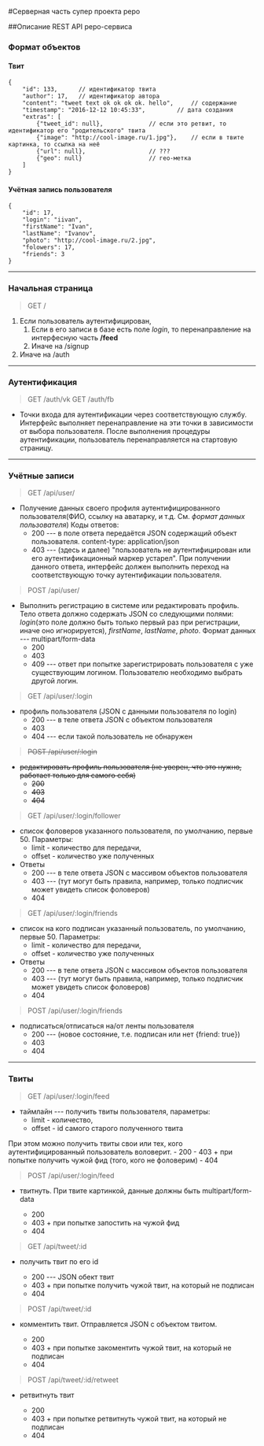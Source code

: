 #Серверная часть супер проекта pepo


##Описание REST API pepo-сервиса


### Формат объектов

#### Твит
	{
	    "id": 133, 		// идентификатор твита
	    "author": 17,	// идентификатор автора
	    "content": "tweet text ok ok ok ok. hello",		// содержание
	    "timestamp": "2016-12-12 10:45:33",			// дата создания
	    "extras": [
	        {"tweet_id": null},				// если это ретвит, то идентификатор его "родительского" твита
	        {"image": "http://cool-image.ru/1.jpg"},	// если в твите картинка, то ссылка на неё
	        {"url": null},					// ???
	        {"geo": null}					// гео-метка
	    ]
	}

#### Учётная запись пользователя

	{
		"id": 17,
		"login": "iivan",
		"firstName": "Ivan",
		"lastName": "Ivanov",
		"photo": "http://cool-image.ru/2.jpg",
		"folowers": 17,
		"friends": 3
	}

----------

### Начальная страница

>GET  /

1. Если пользователь аутентифицирован, 
	1. Если в его записи в базе есть поле *login*, то перенаправление на интерфесную часть **/feed**
	1. Иначе на /signup
1. Иначе на /auth

----------

### Аутентификация

>GET  /auth/vk
>GET  /auth/fb

* Точки входа для аутентификации через соответствующую службу. Интерфейс выполняет перенаправление на эти точки в зависимости от выбора пользователя. После выполнения процедуры аутентификации, пользователь перенаправляется на стартовую страницу.

----------

### Учётные записи

>GET  /api/user/

* Получение данных своего профиля аутентифицированного пользователя(ФИО, ссылку на аватарку, и т.д. См. *формат данных пользователя*)
	Коды ответов:
	* 200 --- в поле ответа передаётся JSON содержащий объект пользователя. content-type: application/json
	* 403 --- (здесь и далее) "пользователь не аутентифицирован или его аутентификационный маркер устарел". При получении данного ответа, интерфейс должен выполнить переход на соответствующую точку аутентификации пользователя.

	
>POST /api/user/

* Выполнить регистрацию в системе или редактировать профиль. Тело ответа должно содержать JSON со следующими полями: *login*(это поле должно быть только первый раз при регистрации, иначе оно игнорируется), *firstName*, *lastName*, *photo*. Формат данных --- multipart/form-data
	* 200
	* 403
	* 409 --- ответ при попытке зарегистрировать пользователя с уже существующим логином. Пользователю необходимо выбрать другой логин.


>GET  /api/user/:login 	

- профиль пользователя (JSON с данными пользователя по login)
	- 200 --- в теле ответа JSON с объектом пользователя
	- 403
	- 404 --- если такой пользователь не обнаружен

>~~POST /api/user/:login~~

- ~~редактировать профиль пользователя (не уверен, что это нужно, работает только для самого себя)~~
	- ~~200~~
	- ~~403~~
	- ~~404~~


>GET  /api/user/:login/follower

- список фоловеров указанного пользователя, по умолчанию, первые 50. Параметры:
	- limit - количество для передачи, 
	- offset - количество уже полученных
- Ответы
	- 200 --- в теле ответа JSON с массивом объектов пользователя
	- 403 --- (тут могут быть правила, например, только подписчик может увидеть список фоловеров)
	- 404


>GET  /api/user/:login/friends

- список на кого подписан указанный пользователь, по умолчанию, первые 50. Параметры:
	- limit - количество для передачи, 
	- offset - количество уже полученных
- Ответы
	- 200 --- в теле ответа JSON с массивом объектов пользователя
	- 403 --- (тут могут быть правила, например, только подписчик может увидеть список фоловеров)
	- 404


>POST /api/user/:login/friends

- подписаться/отписаться на/от ленты пользователя
	- 200 --- (новое состояние, т.е. подписан или нет {friend: true})
	- 403
	- 404 



----------

### Твиты


>GET  /api/user/:login/feed 

- таймлайн --- получить твиты пользователя, параметры: 
	- limit - количество, 
	- offset - id самого старого полученного твита

При этом можно получить твиты свои или тех, кого аутентифицированный пользователь воловерит.
	- 200
	- 403 + при попытке получить чужой фид (того, кого не фоловерим)
	- 404


>POST /api/user/:login/feed

- твитнуть. При твите картинкой, данные должны быть multipart/form-data

	- 200
	- 403 + при попытке запостить на чужой фид
	- 404

>GET  /api/tweet/:id

- получить твит по его id

	- 200 --- JSON обект твит
	- 403 + при попытке получить чужой твит, на который не подписан
	- 404

>POST /api/tweet/:id 

- комментить твит. Отправляется JSON с объектом твитом.

	- 200 
	- 403 + при попытке закоментить чужой твит, на который не подписан
	- 404


>POST /api/tweet/:id/retweet

- ретвитнуть твит

	- 200 
	- 403 + при попытке ретвитнуть чужой твит, на который не подписан
	- 404



